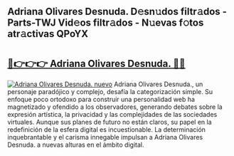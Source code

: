 ## Adriana Olivares Desnuda. D𝚎sn𝚞dos filtr𝚊dos - Parts-TWJ Vid𝚎os filtr𝚊dos - N𝚞evas f𝚘tos atr𝚊ctivas QPoYX

# <h2><a href="http://mbdpuw.tromn.icu/?c=Adriana+Olivares+Desnuda.">🔗👉👉👉 Adriana Olivares Desnuda. 🔗🔗</a></h2>

[![Adriana Olivares Desnuda. nuevo](https://i.imgur.com/pEAQMta.gif)](http://mbdpuw.tromn.icu/?c=Adriana+Olivares+Desnuda.)
Adriana Olivares Desnuda., un personaje paradójico y complejo, desafía la categorización simple. Su enfoque poco ortodoxo para construir una personalidad web ha magnetizado y ofendido a los observadores, generando debates sobre la expresión artística, la privacidad y las complejidades de las sociedades virtuales. Aunque sus planes de futuro no están claros, su papel en la redefinición de la esfera digital es incuestionable. La determinación inquebrantable y el carisma innegable impulsan a Adriana Olivares Desnuda. a nuevas alturas en el ámbito digital.
